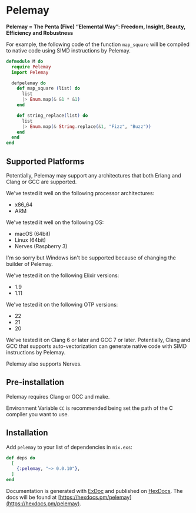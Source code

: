 # Pelemay
**Pelemay = The Penta (Five) “Elemental Way”: Freedom, Insight, Beauty, Efficiency and Robustness**

For example, the following code of the function `map_square` will be compiled to native code using SIMD instructions by Pelemay.

```elixir
defmodule M do
  require Pelemay
  import Pelemay

  defpelemay do
    def map_square (list) do
      list
      |> Enum.map(& &1 * &1)
    end

    def string_replace(list) do
      list
      |> Enum.map(& String.replace(&1, "Fizz", "Buzz"))
    end
  end
end
```

## Supported Platforms

Potentially, Pelemay may support any architectures that both Erlang and Clang or GCC are supported.

We've tested it well on the following processor architectures:

* x86_64
* ARM

We've tested it well on the following OS:

* macOS (64bit)
* Linux (64bit)
* Nerves (Raspberry 3)

I'm so sorry but Windows isn't be supported because of changing the builder of Pelemay.

We've tested it on the following Elixir versions:

* 1.9
* 1.11

We've tested it on the following OTP versions:

* 22
* 21
* 20

We've tested it on Clang 6 or later and GCC 7 or later.
Potentially, Clang and GCC that supports auto-vectorization can generate native code with SIMD instructions by Pelemay.

Pelemay also supports Nerves.

## Pre-installation

Pelemay requires Clang or GCC and make.

Environment Variable `CC` is recommended being set the path of the C compiler you want to use.

## Installation

Add `pelemay` to your list of dependencies in `mix.exs`:

```elixir
def deps do
  [
    {:pelemay, "~> 0.0.10"},
  ]
end
```

Documentation is generated with [ExDoc](https://github.com/elixir-lang/ex_doc)
and published on [HexDocs](https://hexdocs.pm). The docs will
be found at [https://hexdocs.pm/pelemay](https://hexdocs.pm/pelemay).
